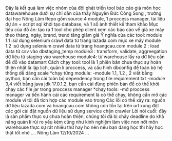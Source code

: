 Đây là kết quả làm việc nhóm của đội phát triển tool báo cáo giá môn học datawarehouse dưới sự chỉ dẫn của thầy Nguyễn Đức Công Song , trường đại học Nông Lâm
Repo gồm source 4 module, 1 proccess manager, tài liệu dự án + script sql khởi tạo database, và 1 số ảnh thiết kế tham khảo
Mục tiêu của đồ án:
  tạo ra 1 tool cho phép client xem các báo cáo về giá xe máy theo tháng, ngày, brand, trend tăng giảm giá
Ý nghĩa của các tool:
  module 1.1 :sử dụng selenium crawl data từ trang lazada.com mục xe máy
  module 1.2 :sử dụng selenium crawl data từ trang hoangcau.com
  module 2 : load data từ csv vào dbstaging_temp
  module3 : transform, validate, aggreegation dữ liệu từ staging vào warehouse
  module4: từ warehouse lấy ra dữ liệu cần để đổ vào datamart
Cách chạy tool:
  tool là 1 phiên bản chưa thực sự hoàn thiện nhất là lập lịch, quản lí proccess, và cấu hình dbconfig để toàn bộ hệ thống dễ dàng scale
  *chạy từng module:
    -module 1.1, 1.2 , 2 viết bằng python, bạn cần cài toàn bộ dependency trong file requirement.txt
    -module 3,4 viết bằng java jdk 17.0.1.2, bạn cần cài đúng phiên bản để có thể khởi chạy các file jar trong proccess manager
  *chạy tools:
    -mở proccess manager và tiến hành cài các requirement là có thể chạy, không cần mở các module vì tôi đã tích hợp các module vào trong
Các lỗi có thể xảy ra:
  nguồn dữ liệu lazada.com và hoangcau.com không còn tồn tại trên url
  xung đột các gói cài đặt
  nguồn dữ liệu sử dụng service chặn crawler
Lời nói cuối:
  đây là sản phẩm thực sự chưa hoàn thiện, chúng tôi đã bị cháy deadline do khả năng quản lí rủi ro yếu kém cũng như kinh nghiệm làm việc non nớt
  môn warehouse thực sự rất nhiều thứ hay ho nên nếu bạn đang học thì hãy học thật tốt nhé 
  ....
  Nông Lâm 12/10/2024 
  ...

